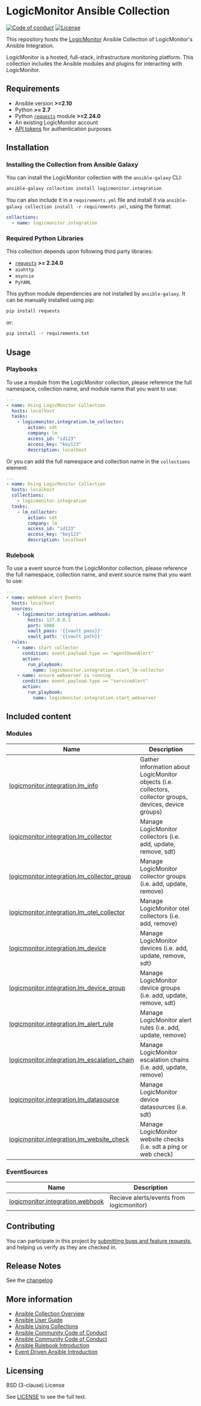 # LogicMonitor Ansible Collection

[![Code of conduct](https://img.shields.io/badge/code%20of%20conduct-Ansible-silver.svg)](https://docs.ansible.com/ansible/latest/community/code_of_conduct.html)
[![License](https://img.shields.io/badge/License-BSD_3--Clause-blue.svg)](LICENSE)

This repository hosts the [LogicMonitor](https://logicmonitor.com) Ansible Collection of LogicMonitor's Ansible
Integration.

LogicMonitor is a hosted, full-stack, infrastructure monitoring platform. This collection includes the Ansible modules
and plugins for interacting with LogicMonitor.

## Requirements

- Ansible version **>=2.10**
- Python **>= 2.7**
- Python [``requests``](https://github.com/psf/requests) module **>=2.24.0**
- An existing LogicMonitor account
- [API tokens](https://logicmonitor.com/support/settings/users-and-roles/api-tokens) for authentication purposes

## Installation

### Installing the Collection from Ansible Galaxy

You can install the LogicMonitor collection with the `ansible-galaxy` CLI:

```bash
ansible-galaxy collection install logicmonitor.integration
```

You can also include it in a `requirements.yml` file and install it
via `ansible-galaxy collection install -r requirements.yml`, using the format:

```yaml
collections:
  - name: logicmonitor.integration
```

### Required Python Libraries

This collection depends upon following third party libraries:

* [`requests`](https://github.com/psf/requests) **>= 2.24.0**
* `aiohttp`
* `asyncio`
* `PyYAML`

This python module dependencies are not installed by `ansible-galaxy`. It can be manually installed using pip:

```bash
pip install requests
```

or:

```bash
pip install -r requirements.txt
```

## Usage

### Playbooks

To use a module from the LogicMonitor collection, please reference the full namespace, collection name, and module name
that you want to use:

```yaml
---
- name: Using LogicMonitor Collection
  hosts: localhost
  tasks:
    - logicmonitor.integration.lm_collector:
        action: sdt
        company: lm
        access_id: "id123"
        access_key: "key123"
        description: localhost
```

Or you can add the full namespace and collection name in the `collections` element:

```yaml
---
- name: Using LogicMonitor Collection
  hosts: localhost
  collections:
    - logicmonitor.integration
  tasks:
    - lm_collector:
        action: sdt
        company: lm
        access_id: "id123"
        access_key: "key123"
        description: localhost
```

### Rulebook

To use a event source from the LogicMonitor collection, please reference the full namespace, collection name, and event source name
that you want to use:

```yaml
---
- name: webhook alert Events
  hosts: localhost
  sources:
    - logicmonitor.integration.webhook:
        hosts: 127.0.0.1
        port: 5000
        vault_pass: '{{vault_pass}}'
        vault_path: '{{vault_path}}'
  rules:
    - name: start collector
      condition: event.payload.type == "agentDownAlert"
      action:
        run_playbook:
          name: logicmonitor.integration.start_lm-collector
    - name: ensure webserver is running
      condition: event.payload.type == "serviceAlert"
      action:
        run_playbook:
          name: logicmonitor.integration.start_webserver
```


## Included content

### Modules

Name | Description
--- | ---
[logicmonitor.integration.lm_info](https://github.com/ansible-collections/logicmonitor/blob/main/docs/logicmonitor.integration.lm_info_module.md)|Gather information about LogicMonitor objects (i.e. collectors, collector groups, devices, device groups)
[logicmonitor.integration.lm_collector](https://github.com/ansible-collections/logicmonitor/blob/main/docs/logicmonitor.integration.lm_collector_module.md)|Manage LogicMonitor collectors (i.e. add, update, remove, sdt)
[logicmonitor.integration.lm_collector_group](https://github.com/ansible-collections/logicmonitor/blob/main/docs/logicmonitor.integration.lm_collector_group_module.md)|Manage LogicMonitor collector groups (i.e. add, update, remove)
[logicmonitor.integration.lm_otel_collector](https://github.com/ansible-collections/logicmonitor/blob/main/docs/logicmonitor.integration.lm_otel_collector_module.md)|Manage LogicMonitor otel collectors (i.e. add, remove)
[logicmonitor.integration.lm_device](https://github.com/ansible-collections/logicmonitor/blob/main/docs/logicmonitor.integration.lm_device_module.md)|Manage LogicMonitor devices (i.e. add, update, remove, sdt)
[logicmonitor.integration.lm_device_group](https://github.com/ansible-collections/logicmonitor/blob/main/docs/logicmonitor.integration.lm_device_group_module.md)|Manage LogicMonitor device groups (i.e. add, update, remove, sdt)
[logicmonitor.integration.lm_alert_rule](https://github.com/ansible-collections/logicmonitor/blob/main/docs/logicmonitor.integration.lm_alert_rule_module.md)|Manage LogicMonitor alert rules (i.e. add, update, remove)
[logicmonitor.integration.lm_escalation_chain](https://github.com/ansible-collections/logicmonitor/blob/main/docs/logicmonitor.integration.lm_escalation_chain_module.md)|Manage LogicMonitor escalation chains (i.e. add, update, remove)
[logicmonitor.integration.lm_datasource](https://github.com/ansible-collections/logicmonitor/blob/main/docs/logicmonitor.integration.lm_datasource_module.md)|Manage LogicMonitor device datasources (i.e. sdt)
[logicmonitor.integration.lm_website_check](https://github.com/ansible-collections/logicmonitor/blob/main/docs/logicmonitor.integration.lm_website_check_module.md)|Manage LogicMonitor website checks (i.e. sdt a ping or web check)

### EventSources
Name | Description
--- | ---
[logicmonitor.integration.webhook](https://github.com/ansible-collections/logicmonitor/blob/main/docs/logicmonitor.integration.webhook_event_source.md)|Recieve alerts/events from logicmonitor)


## Contributing

You can participate in this project
by [submitting bugs and feature requests](https://support.logicmonitor.com/hc/en-us/requests/new), and helping us verify
as they are checked in.

## Release Notes

See the [changelog](https://github.com/ansible-collections/logicmonitor/blob/main/CHANGELOG.rst)

## More information

- [Ansible Collection Overview](https://github.com/ansible-collections/overview)
- [Ansible User Guide](https://docs.ansible.com/ansible/latest/user_guide/index.html)
- [Ansible Using Collections](https://docs.ansible.com/ansible/latest/user_guide/collections_using.html)
- [Ansible Community Code of Conduct](https://docs.ansible.com/ansible/latest/community/code_of_conduct.html)
- [Ansible Community Code of Conduct](https://docs.ansible.com/ansible/latest/community/code_of_conduct.html)
- [Ansible Rulebook Introduction](https://ansible.readthedocs.io/projects/rulebook/en/latest/getting_started.html)
- [Event Driven Ansible Introduction](https://www.ansible.com/blog/getting-started-with-event-driven-ansible)

## Licensing

 BSD (3-clause) License

See [LICENSE](https://github.com/ansible-collections/logicmonitor/blob/main/LICENSE) to see the full text.